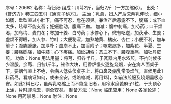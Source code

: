 序号：20682
名称：芎归汤
组成：川芎2斤，当归2斤（一方加缩砂）。
出处：《普济方》卷三四五引《通真子秘方》。
主治：乳悬，妇人产后忽两乳伸长，细小如肠，垂坠直过小肚下，痛不可忍，危在须臾。兼治产后恶露不下，腹痛；或下血太多，眩晕不能支吾；妊娠胎动，腹痛下血。
加减：腹中刺痛，加芍药；口干烦渴，加乌梅、麦门冬；寒加干姜、白芍药；水停心下，微有呕逆，加茯苓、生姜；虚烦不得眠，加人参、竹叶；大便秘涩，加熟地黄、橘皮、杏仁；小便不利，加车前子；腹胁膨胀，加厚朴；血崩不止，加香附子；咳嗽痰多，加紫花、半夏、生姜；腰痛脚痛，加牛膝；心下疼痛。加延胡索；恶血不下，腰腹重痛，加牡丹皮煎。
功效：None
用法用量：将芎、归各半斤，于瓦器内用水浓煎，不拘时候多少温服。余芎、归各1斤半，锉作大块，用香炉慢火逐旋烧烟，安在病人面桌子下，要烟气直上不绝，令病人低头伏桌子上，将口鼻及病乳常吸烟气，直候用此1料药尽，看病证如何，或未全安，或略缩减，再用1料，如前法煎服及烧烟熏吸必安。如此2料巳尽，虽两乳略缩上而不能复旧者，用冷水磨蓖麻子1粒，于头顶心上涂，片时即洗去，则全安矣。
制备方法：None
临床应用：None
各家论述：None
用药禁忌：None
附注：None
